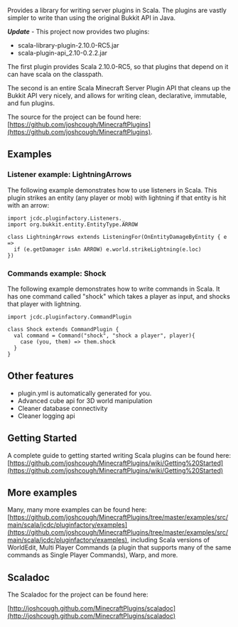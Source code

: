Provides a library for writing server plugins in Scala. The plugins are vastly simpler to write than using the original Bukkit API in Java.

**_Update_** - This project now provides two plugins:

  * scala-library-plugin-2.10.0-RC5.jar
  * scala-plugin-api_2.10-0.2.2.jar

The first plugin provides Scala 2.10.0-RC5, so that plugins that depend on it can have scala on the classpath.

The second is an entire Scala Minecraft Server Plugin API that cleans up the Bukkit API very nicely, and allows for writing clean, declarative, immutable, and fun plugins.

The source for the project can be found here:
[https://github.com/joshcough/MinecraftPlugins](https://github.com/joshcough/MinecraftPlugins).

## Examples

### Listener example: LightningArrows

The following example demonstrates how to use listeners in Scala.
This plugin strikes an entity (any player or mob) with lightning if that entity is hit with an arrow:

    import jcdc.pluginfactory.Listeners._
    import org.bukkit.entity.EntityType.ARROW

    class LightningArrows extends ListeningFor(OnEntityDamageByEntity { e =>
      if (e.getDamager isAn ARROW) e.world.strikeLightning(e.loc)
    })

### Commands example: Shock

The following example demonstrates how to write commands in Scala.
It has one command called "shock" which takes a player as input, and shocks that player with lightning.

    import jcdc.pluginfactory.CommandPlugin

    class Shock extends CommandPlugin {
      val command = Command("shock", "shock a player", player){
        case (you, them) => them.shock
      }
    }

## Other features

* plugin.yml is automatically generated for you.
* Advanced cube api for 3D world manipulation
* Cleaner database connectivity
* Cleaner logging api

## Getting Started

A complete guide to getting started writing Scala plugins can be found here:
[https://github.com/joshcough/MinecraftPlugins/wiki/Getting%20Started](https://github.com/joshcough/MinecraftPlugins/wiki/Getting%20Started)

## More examples

Many, many more examples can be found here:
[https://github.com/joshcough/MinecraftPlugins/tree/master/examples/src/main/scala/jcdc/pluginfactory/examples](https://github.com/joshcough/MinecraftPlugins/tree/master/examples/src/main/scala/jcdc/pluginfactory/examples),
including Scala versions of WorldEdit, Multi Player Commands (a plugin that supports many of the
same commands as Single Player Commands), Warp, and more.

## Scaladoc

The Scaladoc for the project can be found here:

[http://joshcough.github.com/MinecraftPlugins/scaladoc](http://joshcough.github.com/MinecraftPlugins/scaladoc)